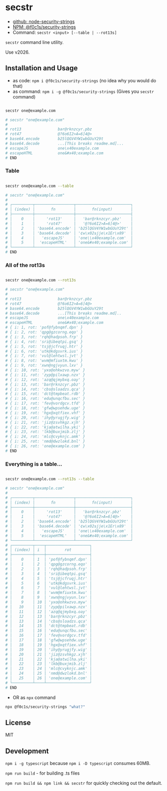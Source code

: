 # secstr

- [github: node-security-strings](https://github.com/IAmAnubhavSaini/node-security-strings)
- [NPM: @f0c1s/security-strings](https://www.npmjs.com/package/@f0c1s/security-strings)
- Command: `secstr <input> [--table | --rot13s]`

`secstr` command line utility.

Use v2026.

## Installation and Usage

- as code: `npm i @f0c1s/security-strings` (no idea why you would do that)
- as command: `npm i -g @f0c1s/security-strings` (Gives you `secstr` command)

```bash

secstr one@example.com

# secstr "one@example.com"
# 
# rot13                bar@rknzcyr.pbz
# rot47                @?6o6I2>A=6]4@>
# base64.encode        b25lQGV4YW1wbGUuY29t
# base64.decode        ...[This breaks readme.md]...
# escapeJS             one\x40example.com
# escapeHTML           one&#x40;example.com
# END

```

### Table

```bash

secstr one@example.com --table 

# secstr "one@example.com"
# 
# ┌─────────┬─────────────────┬────────────────────────┐
# │ (index) │       fn        │       fn(input)        │
# ├─────────┼─────────────────┼────────────────────────┤
# │    0    │     'rot13'     │   'bar@rknzcyr.pbz'    │
# │    1    │     'rot47'     │   '@?6o6I2>A=6]4@>'    │
# │    2    │ 'base64.encode' │ 'b25lQGV4YW1wbGUuY29t' │
# │    3    │ 'base64.decode' │ '¢w\x02±jje\x1Er\x89'  │
# │    4    │   'escapeJS'    │ 'one\\x40example.com'  │
# │    5    │  'escapeHTML'   │ 'one&#x40;example.com' │
# └─────────┴─────────────────┴────────────────────────┘
# END

```

### All of the rot13s

```bash

secstr one@example.com --rot13s

# secstr "one@example.com"
# 
# rot13                bar@rknzcyr.pbz
# rot47                @?6o6I2>A=6]4@>
# base64.encode        b25lQGV4YW1wbGUuY29t
# base64.decode        ...[This breaks readme.md]..
# escapeJS             one\x40example.com
# escapeHTML           one&#x40;example.com
# { i: 1, rot: 'pof@fybnqmf.dpn' }
# { i: 2, rot: 'qpg@gzcorng.eqo' }
# { i: 3, rot: 'rqh@hadpsoh.frp' }
# { i: 4, rot: 'sri@ibeqtpi.gsq' }
# { i: 5, rot: 'tsj@jcfruqj.htr' }
# { i: 6, rot: 'utk@kdgsvrk.ius' }
# { i: 7, rot: 'vul@lehtwsl.jvt' }
# { i: 8, rot: 'wvm@mfiuxtm.kwu' }
# { i: 9, rot: 'xwn@ngjvyun.lxv' }
# { i: 10, rot: 'yxo@ohkwzvo.myw' }
# { i: 11, rot: 'zyp@pilxawp.nzx' }
# { i: 12, rot: 'azq@qjmybxq.oay' }
# { i: 13, rot: 'bar@rknzcyr.pbz' }
# { i: 14, rot: 'cbs@sloadzs.qca' }
# { i: 15, rot: 'dct@tmpbeat.rdb' }
# { i: 16, rot: 'edu@unqcfbu.sec' }
# { i: 17, rot: 'fev@vordgcv.tfd' }
# { i: 18, rot: 'gfw@wpsehdw.uge' }
# { i: 19, rot: 'hgx@xqtfiex.vhf' }
# { i: 20, rot: 'ihy@yrugjfy.wig' }
# { i: 21, rot: 'jiz@zsvhkgz.xjh' }
# { i: 22, rot: 'kja@atwilha.yki' }
# { i: 23, rot: 'lkb@buxjmib.zlj' }
# { i: 24, rot: 'mlc@cvyknjc.amk' }
# { i: 25, rot: 'nmd@dwzlokd.bnl' }
# { i: 26, rot: 'one@example.com' }
# END

```

### Everything is a table...

```bash

secstr one@example.com --rot13s --table

# secstr "one@example.com"
# 
# ┌─────────┬─────────────────┬────────────────────────┐
# │ (index) │       fn        │       fn(input)        │
# ├─────────┼─────────────────┼────────────────────────┤
# │    0    │     'rot13'     │   'bar@rknzcyr.pbz'    │
# │    1    │     'rot47'     │   '@?6o6I2>A=6]4@>'    │
# │    2    │ 'base64.encode' │ 'b25lQGV4YW1wbGUuY29t' │
# │    3    │ 'base64.decode' │ '¢w\x02±jje\x1Er\x89'  │
# │    4    │   'escapeJS'    │ 'one\\x40example.com'  │
# │    5    │  'escapeHTML'   │ 'one&#x40;example.com' │
# └─────────┴─────────────────┴────────────────────────┘
# ┌─────────┬────┬───────────────────┐
# │ (index) │ i  │        rot        │
# ├─────────┼────┼───────────────────┤
# │    0    │ 1  │ 'pof@fybnqmf.dpn' │
# │    1    │ 2  │ 'qpg@gzcorng.eqo' │
# │    2    │ 3  │ 'rqh@hadpsoh.frp' │
# │    3    │ 4  │ 'sri@ibeqtpi.gsq' │
# │    4    │ 5  │ 'tsj@jcfruqj.htr' │
# │    5    │ 6  │ 'utk@kdgsvrk.ius' │
# │    6    │ 7  │ 'vul@lehtwsl.jvt' │
# │    7    │ 8  │ 'wvm@mfiuxtm.kwu' │
# │    8    │ 9  │ 'xwn@ngjvyun.lxv' │
# │    9    │ 10 │ 'yxo@ohkwzvo.myw' │
# │   10    │ 11 │ 'zyp@pilxawp.nzx' │
# │   11    │ 12 │ 'azq@qjmybxq.oay' │
# │   12    │ 13 │ 'bar@rknzcyr.pbz' │
# │   13    │ 14 │ 'cbs@sloadzs.qca' │
# │   14    │ 15 │ 'dct@tmpbeat.rdb' │
# │   15    │ 16 │ 'edu@unqcfbu.sec' │
# │   16    │ 17 │ 'fev@vordgcv.tfd' │
# │   17    │ 18 │ 'gfw@wpsehdw.uge' │
# │   18    │ 19 │ 'hgx@xqtfiex.vhf' │
# │   19    │ 20 │ 'ihy@yrugjfy.wig' │
# │   20    │ 21 │ 'jiz@zsvhkgz.xjh' │
# │   21    │ 22 │ 'kja@atwilha.yki' │
# │   22    │ 23 │ 'lkb@buxjmib.zlj' │
# │   23    │ 24 │ 'mlc@cvyknjc.amk' │
# │   24    │ 25 │ 'nmd@dwzlokd.bnl' │
# │   25    │ 26 │ 'one@example.com' │
# └─────────┴────┴───────────────────┘
# END


```

- OR as `npx` command

```bash
npx @f0c1s/security-strings "what?"
```

## License

MIT

## Development

`npm i -g typescript` because `npm i -D typescript` consumes 60MB.

`npm run build` - for building .ts files

`npm run build && npm link && secstr` for quickly checking out the default.
